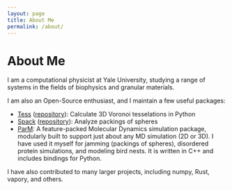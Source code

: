 ```yaml
---
layout: page
title: About Me
permalink: /about/
---
```


# About Me

I am a computational physicist at Yale University, studying a range of systems in the fields of biophysics and granular materials.

I am also an Open-Source enthusiast, and I maintain a few useful packages:

 - [Tess](http://tess.readthedocs.org/en/latest/) ([repository](https://github.com/wackywendell/tess)): Calculate 3D Voronoi tesselations in Python
  - [Spack](http://spack.readthedocs.org/en/latest/) ([repository](https://github.com/wackywendell/spack)): Analyze packings of spheres
   - [ParM](https://github.com/wackywendell/parm): A feature-packed Molecular Dynamics simulation package, modularly built to support just about any MD simulation (2D or 3D). I have used it myself for jamming (packings of spheres), disordered protein simulations, and modeling bird nests. It is written in C++ and includes bindings for Python.
  
I have also contributed to many larger projects, including numpy, Rust, vapory, and others.
